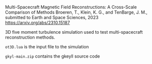 Multi-Spacecraft Magnetic Field Reconstructions: A Cross-Scale Comparison of Methods Broeren, T., Klein, K. G., and TenBarge, J. M., submitted to Earth and Space Sciences, 2023 https://arxiv.org/abs/2310.15187

3D five moment turbulence simulation used to test multi-spacecraft reconstruction methods.

`ot3D.lua` is the input file to the simulation 

`gkyl-main.zip` contains the gkeyll source code
